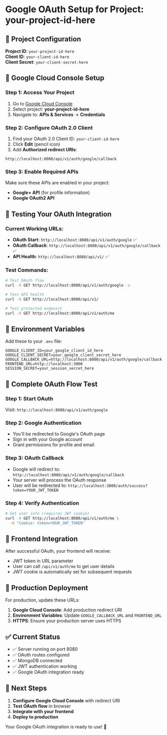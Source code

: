 # Google OAuth Setup for Project: your-project-id-here

## 🎯 Project Configuration

**Project ID**: `your-project-id-here`  
**Client ID**: `your-client-id-here`  
**Client Secret**: `your-client-secret-here`

## 🔧 Google Cloud Console Setup

### **Step 1: Access Your Project**
1. Go to [Google Cloud Console](https://console.cloud.google.com/)
2. Select project: **your-project-id-here**
3. Navigate to: **APIs & Services** → **Credentials**

### **Step 2: Configure OAuth 2.0 Client**
1. Find your OAuth 2.0 Client ID: `your-client-id-here`
2. Click **Edit** (pencil icon)
3. Add **Authorized redirect URIs**:

```
http://localhost:8080/api/v1/auth/google/callback
```

### **Step 3: Enable Required APIs**
Make sure these APIs are enabled in your project:
- **Google+ API** (for profile information)
- **Google OAuth2 API**

## 🚀 Testing Your OAuth Integration

### **Current Working URLs:**
- **OAuth Start**: `http://localhost:8080/api/v1/auth/google` ✅
- **OAuth Callback**: `http://localhost:8080/api/v1/auth/google/callback` ✅
- **API Health**: `http://localhost:8080/api/v1/` ✅

### **Test Commands:**
```bash
# Test OAuth flow
curl -X GET http://localhost:8080/api/v1/auth/google -v

# Test API health
curl -X GET http://localhost:8080/api/v1/

# Test protected endpoint
curl -X GET http://localhost:8080/api/v1/auth/me
```

## 🔐 Environment Variables

Add these to your `.env` file:
```env
GOOGLE_CLIENT_ID=your_google_client_id_here
GOOGLE_CLIENT_SECRET=your_google_client_secret_here
GOOGLE_CALLBACK_URL=http://localhost:8080/api/v1/auth/google/callback
FRONTEND_URL=http://localhost:3000
SESSION_SECRET=your_session_secret_here
```

## 🧪 Complete OAuth Flow Test

### **Step 1: Start OAuth**
Visit: `http://localhost:8080/api/v1/auth/google`

### **Step 2: Google Authentication**
- You'll be redirected to Google's OAuth page
- Sign in with your Google account
- Grant permissions for profile and email

### **Step 3: OAuth Callback**
- Google will redirect to: `http://localhost:8080/api/v1/auth/google/callback`
- Your server will process the OAuth response
- User will be redirected to: `http://localhost:3000/auth/success?token=YOUR_JWT_TOKEN`

### **Step 4: Verify Authentication**
```bash
# Get user info (requires JWT cookie)
curl -X GET http://localhost:8080/api/v1/auth/me \
  -H "Cookie: token=YOUR_JWT_TOKEN"
```

## 📱 Frontend Integration

After successful OAuth, your frontend will receive:
- JWT token in URL parameter
- User can call `/api/v1/auth/me` to get user details
- JWT cookie is automatically set for subsequent requests

## 🚀 Production Deployment

For production, update these URLs:
1. **Google Cloud Console**: Add production redirect URI
2. **Environment Variables**: Update `GOOGLE_CALLBACK_URL` and `FRONTEND_URL`
3. **HTTPS**: Ensure your production server uses HTTPS

## ✅ Current Status

- ✅ Server running on port 8080
- ✅ OAuth routes configured
- ✅ MongoDB connected
- ✅ JWT authentication working
- ✅ Google OAuth integration ready

## 🎯 Next Steps

1. **Configure Google Cloud Console** with redirect URI
2. **Test OAuth flow** in browser
3. **Integrate with your frontend**
4. **Deploy to production**

Your Google OAuth integration is ready to use! 🎉

